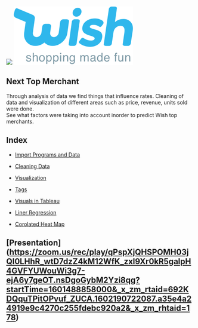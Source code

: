 ![](WishLogoWithSlogan.png)
<img src="WishLogos/WishLogoWithSlogan.png">

## Next Top Merchant

Through analysis of data we find things that influence rates.  Cleaning of data and visualization of different areas such as  price, revenue, units sold were done.  
See what factors were taking into account inorder to predict Wish top merchants.

## Index
-  [Import Programs and Data](http://localhost:8888/notebooks/Wish%20Final%20NB.ipynb#import)

-  [Cleaning Data](http://localhost:8888/notebooks/Wish%20Final%20NB.ipynb#cleaning_data)

-  [Visualization](http://localhost:8888/notebooks/Wish%20Final%20NB.ipynb#visual)

-  [Tags](http://localhost:8888/notebooks/Wish%20Final%20NB.ipynb#tags)

-  [Visuals in Tableau](http://localhost:8888/notebooks/Wish%20Final%20NB.ipynb#tab)

-  [Liner Regression](http://localhost:8888/notebooks/Wish%20Final%20NB.ipynb#linear_regression)

-  [Corolated Heat Map](http://localhost:8888/notebooks/Wish%20Final%20NB.ipynb#corrolated_heat_map)

## [Presentation] (https://zoom.us/rec/play/qPspXjQHSPOMH03jQI0LHhR_wtD7dzZ4kM12WfK_zxI9Xr0kR5galpH4GVFYUWouWi3g7-ejA6y7geOT.nsDgoGybM2Yzi8qg?startTime=1601488858000&_x_zm_rtaid=692KDQquTPitOPvuf_ZUCA.1602190722087.a35e4a24919e9c4270c255fdebc920a2&_x_zm_rhtaid=178)